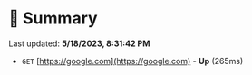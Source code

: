 # 📖 Summary
Last updated: **5/18/2023, 8:31:42 PM**

- `GET` [https://google.com](https://google.com) - **Up** (265ms)

